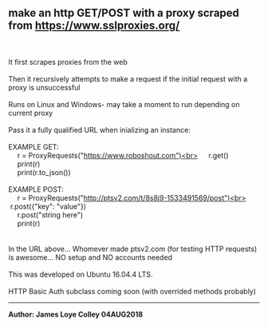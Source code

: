 ## make an http GET/POST with a proxy scraped from https://www.sslproxies.org/
<br><br>
It first scrapes proxies from the web
<br><br>
Then it recursively attempts to make a request if the initial request with a proxy is unsuccessful
<br><br>
Runs on Linux and Windows- may take a moment to run depending on current proxy
<br><br>
Pass it a fully qualified URL when inializing an instance:
<br><br>
EXAMPLE GET:<br>
&emsp;&nbsp;r = ProxyRequests("https://www.roboshout.com")<br>
&emsp;&nbsp;r.get()<br>
&emsp;&nbsp;print(r)<br>
&emsp;&nbsp;print(r.to_json())
<br><br>
EXAMPLE POST:<br>
&emsp;&nbsp;r = ProxyRequests("http://ptsv2.com/t/8s8j9-1533491569/post")<br>
&emsp;&nbsp;r.post({"key": "value"})<br>
&emsp;&nbsp;r.post("string here")<br>
&emsp;&nbsp;print(r)<br>
<br><br>
In the URL above... Whomever made ptsv2.com (for testing HTTP requests) is awesome... NO setup and NO accounts needed
<br><br>
This was developed on Ubuntu 16.04.4 LTS.
<br><br>
HTTP Basic Auth subclass coming soon (with overrided methods probably) 
<hr>
<b>Author: James Loye Colley  04AUG2018</b>
